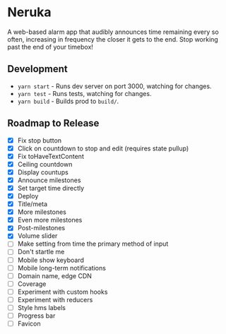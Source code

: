 # Neruka

A web-based alarm app that audibly announces time remaining every so often, increasing in frequency the closer it gets to the end. Stop working past the end of your timebox!

## Development

- `yarn start` - Runs dev server on port 3000, watching for changes.
- `yarn test` - Runs tests, watching for changes.
- `yarn build` - Builds prod to `build/`.

## Roadmap to Release

- [x] Fix stop button
- [x] Click on countdown to stop and edit (requires state pullup)
- [x] Fix toHaveTextContent
- [x] Ceiling countdown
- [x] Display countups
- [x] Announce milestones
- [x] Set target time directly
- [x] Deploy
- [x] Title/meta
- [x] More milestones
- [x] Even more milestones
- [x] Post-milestones
- [x] Volume slider
- [ ] Make setting from time the primary method of input
- [ ] Don't startle me
- [ ] Mobile show keyboard
- [ ] Mobile long-term notifications
- [ ] Domain name, edge CDN
- [ ] Coverage
- [ ] Experiment with custom hooks
- [ ] Experiment with reducers
- [ ] Style hms labels
- [ ] Progress bar
- [ ] Favicon
